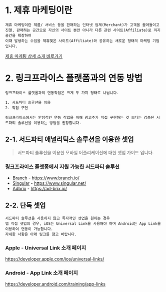 # 1. 제휴 마케팅이란

```
제휴 마케팅이란 제품/ 서비스 등을 판매하는 인터넷 업체(Merchant)가 고객을 끌어들이고 진열, 판매하는 공간으로 자신의 사이트 뿐만 아니라 다른 관련 사이트(Affiliate)로 까지 공간을 확장하여 
이때 발생하는 수입을 제휴맺은 사이트(Affiliate)와 공유하는 새로운 형태의 마케팅 기법입니다. 
```

[제휴 마케팅 상세 소개 바로가기](https://github.com/linkprice/MerchantSetup/blob/master/App/Marketing.md)

# 2. 링크프라이스 플랫폼과의 연동 방법

```
링크프라이스 플랫폼과의 연동작업은 크게 두 가지 형태로 나뉩니다.

1. 서드파티 솔루션을 이용
2. 직접 구현

링크프라이스에서는 안정적인 연동 작업을 위해 광고주가 직접 구현하는 것 보다는 검증된 서드파티 솔루션을 이용하는 방법을 권장합니다.
```

## 2-1. 서드파티 애널리틱스 솔루션을 이용한 셋업

> 서드파티 솔루션을 이용한 모바일 어플리케이션에 대한 셋업 가이드 입니다.

### 링크프라이스 플랫폼에서 지원 가능한 서드파티 솔루션

- [Branch](AppSetup/branch.md) - https://www.branch.io/
- [Singular](Singular/README.md) - https://www.singular.net/
- [Adbrix](Adbrix-remaster/README.md) - https://ad-brix.io/

## 2-2. 단독 셋업

```
서드파티 솔루션을 사용하지 않고 독자적인 셋업을 원하는 경우
앱 직접 셋업의 경우, iOS는 Universal Link을 사용해야 하며 Android는 App Link을 이용하여 연동이 가능합니다.
자세한 사항은 아래 링크를 참고 바랍니다.
```

### Apple - Universal Link 소개 페이지
https://developer.apple.com/ios/universal-links/

### Android - App Link 소개 페이지
https://developer.android.com/training/app-links


